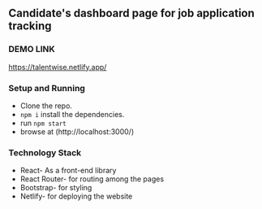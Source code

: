 ## Candidate's dashboard page for job application tracking 


### DEMO LINK

https://talentwise.netlify.app/

### Setup and Running

* Clone the repo.
* `npm i` install the dependencies.
* run `npm start`
* browse at (http://localhost:3000/) 

### Technology Stack
 
* React- As a front-end library
* React Router- for routing among the pages
* Bootstrap- for styling
* Netlify- for deploying the website


